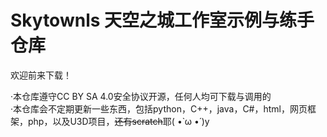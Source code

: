 # Skytownls 天空之城工作室示例与练手仓库  
欢迎前来下载！    
    
·本仓库遵守CC BY SA 4.0安全协议开源，任何人均可下载与调用的    
·本仓库会不定期更新一些东西，包括python，C++，java，C#，html，网页框架，php，以及U3D项目，~~还有scratch~~耶( •̀ ω •́ )y
